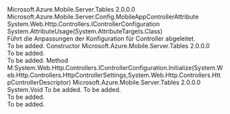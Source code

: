 <Type Name="TableControllerConfigAttribute" FullName="Microsoft.Azure.Mobile.Server.Tables.TableControllerConfigAttribute">
  <TypeSignature Language="C#" Value="public sealed class TableControllerConfigAttribute : Microsoft.Azure.Mobile.Server.Config.MobileAppControllerAttribute, System.Web.Http.Controllers.IControllerConfiguration" />
  <TypeSignature Language="ILAsm" Value=".class public auto ansi sealed beforefieldinit TableControllerConfigAttribute extends Microsoft.Azure.Mobile.Server.Config.MobileAppControllerAttribute implements class System.Web.Http.Controllers.IControllerConfiguration" />
  <TypeSignature Language="DocId" Value="T:Microsoft.Azure.Mobile.Server.Tables.TableControllerConfigAttribute" />
  <TypeSignature Language="VB.NET" Value="Public NotInheritable Class TableControllerConfigAttribute&#xA;Inherits MobileAppControllerAttribute&#xA;Implements IControllerConfiguration" />
  <TypeSignature Language="F#" Value="type TableControllerConfigAttribute = class&#xA;    inherit MobileAppControllerAttribute&#xA;    interface IControllerConfiguration" />
  <AssemblyInfo>
    <AssemblyName>Microsoft.Azure.Mobile.Server.Tables</AssemblyName>
    <AssemblyVersion>2.0.0.0</AssemblyVersion>
  </AssemblyInfo>
  <Base>
    <BaseTypeName>Microsoft.Azure.Mobile.Server.Config.MobileAppControllerAttribute</BaseTypeName>
  </Base>
  <Interfaces>
    <Interface>
      <InterfaceName>System.Web.Http.Controllers.IControllerConfiguration</InterfaceName>
    </Interface>
  </Interfaces>
  <Attributes>
    <Attribute>
      <AttributeName>System.AttributeUsage(System.AttributeTargets.Class)</AttributeName>
    </Attribute>
  </Attributes>
  <Docs>
    <summary>
            Führt die Anpassungen der Konfiguration für <see cref="T:Microsoft.Azure.Mobile.Server.TableController`1" /> Controller abgeleitet.
            </summary>
    <remarks>To be added.</remarks>
  </Docs>
  <Members>
    <Member MemberName=".ctor">
      <MemberSignature Language="C#" Value="public TableControllerConfigAttribute ();" />
      <MemberSignature Language="ILAsm" Value=".method public hidebysig specialname rtspecialname instance void .ctor() cil managed" />
      <MemberSignature Language="DocId" Value="M:Microsoft.Azure.Mobile.Server.Tables.TableControllerConfigAttribute.#ctor" />
      <MemberSignature Language="VB.NET" Value="Public Sub New ()" />
      <MemberType>Constructor</MemberType>
      <AssemblyInfo>
        <AssemblyName>Microsoft.Azure.Mobile.Server.Tables</AssemblyName>
        <AssemblyVersion>2.0.0.0</AssemblyVersion>
      </AssemblyInfo>
      <Parameters />
      <Docs>
        <summary>To be added.</summary>
        <remarks>To be added.</remarks>
      </Docs>
    </Member>
    <Member MemberName="Initialize">
      <MemberSignature Language="C#" Value="public override void Initialize (System.Web.Http.Controllers.HttpControllerSettings controllerSettings, System.Web.Http.Controllers.HttpControllerDescriptor controllerDescriptor);" />
      <MemberSignature Language="ILAsm" Value=".method public hidebysig virtual instance void Initialize(class System.Web.Http.Controllers.HttpControllerSettings controllerSettings, class System.Web.Http.Controllers.HttpControllerDescriptor controllerDescriptor) cil managed" />
      <MemberSignature Language="DocId" Value="M:Microsoft.Azure.Mobile.Server.Tables.TableControllerConfigAttribute.Initialize(System.Web.Http.Controllers.HttpControllerSettings,System.Web.Http.Controllers.HttpControllerDescriptor)" />
      <MemberSignature Language="VB.NET" Value="Public Overrides Sub Initialize (controllerSettings As HttpControllerSettings, controllerDescriptor As HttpControllerDescriptor)" />
      <MemberSignature Language="F#" Value="override this.Initialize : System.Web.Http.Controllers.HttpControllerSettings * System.Web.Http.Controllers.HttpControllerDescriptor -&gt; unit" Usage="tableControllerConfigAttribute.Initialize (controllerSettings, controllerDescriptor)" />
      <MemberType>Method</MemberType>
      <Implements>
        <InterfaceMember>M:System.Web.Http.Controllers.IControllerConfiguration.Initialize(System.Web.Http.Controllers.HttpControllerSettings,System.Web.Http.Controllers.HttpControllerDescriptor)</InterfaceMember>
      </Implements>
      <AssemblyInfo>
        <AssemblyName>Microsoft.Azure.Mobile.Server.Tables</AssemblyName>
        <AssemblyVersion>2.0.0.0</AssemblyVersion>
      </AssemblyInfo>
      <ReturnValue>
        <ReturnType>System.Void</ReturnType>
      </ReturnValue>
      <Parameters>
        <Parameter Name="controllerSettings" Type="System.Web.Http.Controllers.HttpControllerSettings" />
        <Parameter Name="controllerDescriptor" Type="System.Web.Http.Controllers.HttpControllerDescriptor" />
      </Parameters>
      <Docs>
        <param name="controllerSettings">To be added.</param>
        <param name="controllerDescriptor">To be added.</param>
        <summary>To be added.</summary>
        <remarks>To be added.</remarks>
        <inheritdoc />
      </Docs>
    </Member>
  </Members>
</Type>